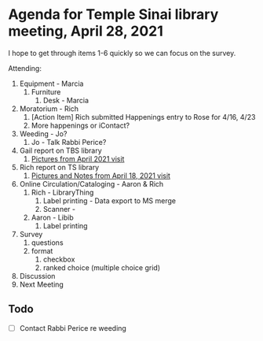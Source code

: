 # Agenda for Temple Sinai library meeting, April 28, 2021

I hope to get through items 1-6 quickly so we can focus on the survey.


Attending:

1. Equipment - Marcia
    1. Furniture
        1. Desk - Marcia
    <!-- - - - - - - - - - - - - - - - - - - - - - -->
    <!-- 1. computers                              -->
    <!-- 1. barcode scanners (are they necessary?) -->
    <!-- 1. image scanners                         -->
    <!-- 1. consortia for scanning Judaica?        -->
    <!-- - - - - - - - - - - - - - - - - - - - - - -->
1. Moratorium - Rich
    1. [Action Item] Rich submitted Happenings entry to Rose for 4/16, 4/23
    1. More happenings or iContact?
1. Weeding - Jo?
    1. Jo - Talk Rabbi Perice?
1. Gail report on TBS library
    1. [Pictures from April 2021 visit](gail-tbs-pictures-2021-04.md)
1. Rich report on TS library
    1. [Pictures and Notes from April 18, 2021 visit](rich-ts-pictures-2021-04-18.md)
1. Online Circulation/Cataloging - Aaron & Rich
    1. Rich - LibraryThing
        1. Label printing - Data export to MS merge
        1. Scanner - 
    1. Aaron - Libib
        1. Label printing 
1. Survey
    1. questions
    1. format
        1. checkbox
        1. ranked choice (multiple choice grid)
    <!-- - - - - - -->
    <!-- 1. Grants -->
    <!-- - - - - - -->
1. Discussion
1. Next Meeting

## Todo

- [ ] Contact Rabbi Perice re weeding
